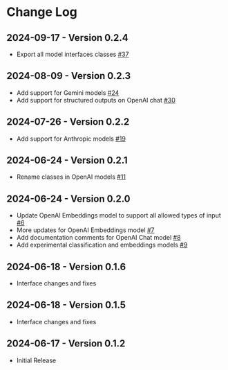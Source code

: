 # Change Log

## 2024-09-17 - Version 0.2.4

- Export all model interfaces classes [#37](https://github.com/hypermodeAI/models-as/pull/37)

## 2024-08-09 - Version 0.2.3

- Add support for Gemini models [#24](https://github.com/hypermodeAI/models-as/pull/24)
- Add support for structured outputs on OpenAI chat [#30](https://github.com/hypermodeAI/models-as/pull/30)

## 2024-07-26 - Version 0.2.2

- Add support for Anthropic models [#19](https://github.com/hypermodeAI/models-as/pull/19)

## 2024-06-24 - Version 0.2.1

- Rename classes in OpenAI models [#11](https://github.com/hypermodeAI/models-as/pull/11)

## 2024-06-24 - Version 0.2.0

- Update OpenAI Embeddings model to support all allowed types of input [#6](https://github.com/hypermodeAI/models-as/pull/6)
- More updates for OpenAI Embeddings model [#7](https://github.com/hypermodeAI/models-as/pull/7)
- Add documentation comments for OpenAI Chat model [#8](https://github.com/hypermodeAI/models-as/pull/8)
- Add experimental classification and embeddings models [#9](https://github.com/hypermodeAI/models-as/pull/9)

## 2024-06-18 - Version 0.1.6

- Interface changes and fixes

## 2024-06-18 - Version 0.1.5

- Interface changes and fixes

## 2024-06-17 - Version 0.1.2

- Initial Release
